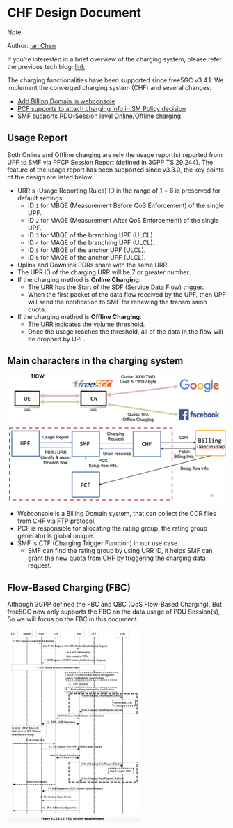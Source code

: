 # CHF Design Document

>[!NOTE]
> Author: [Ian Chen](https://www.linkedin.com/in/ian-chen-88b70b1aa/)

If you're interested in a brief overview of the charging system, please refer the previous tech blog: [link](https://free5gc.org/blog/20230913/20230913/)

The charging functionalities have been supported since free5GC v3.4.1.
We implement the converged charging system (CHF) and several changes:
- [Add Billing Domain in webconsole](https://github.com/free5gc/webconsole/pull/58)
- [PCF supports to attach charging info in SM Policy decision](https://github.com/free5gc/pcf/pull/12)
- [SMF supports PDU-Session level Online/Offline charging](https://github.com/free5gc/smf/pull/94)

## Usage Report

Both Online and Offline charging are rely the usage report(s) reported from UPF to SMF via PFCP Session Report (defined in 3GPP TS 29.244).
The feature of the usage report has been supported since v3.3.0, the key points of the design are listed below:
- URR's (Usage Reporting Rules) ID in the range of 1 ~ 6 is preserved for default settings:
    - ID `1` for MBQE (Measurement Before QoS Enforcement) of the single UPF.
    - ID `2` for MAQE (Measurement After QoS Enforcement) of the single UPF.
    - ID `3` for MBQE of the branching UPF (ULCL).
    - ID `4` for MAQE of the branching UPF (ULCL).
    - ID `5` for MBQE of the anchor UPF (ULCL).
    - ID `6` for MAQE of the anchor UPF (ULCL).
- Uplink and Downlink PDRs share with the same URR.
- The URR ID of the charging URR will be 7 or greater number.
- If the charging method is **Online Charging**:
    - The URR has the Start of the SDF (Service Data Flow) trigger.
    - When the first packet of the data flow received by the UPF, then UPF will send the notification to SMF for renewing the transmission quota.
- If the charging method is **Offline Charging**:
    - The URR indicates the volume threshold.
    - Once the usage reaches the threshold, all of the data in the flow will be dropped by UPF.
## Main characters in the charging system

![Alt text](image.png)

- Webconsole is a Billing Domain system, that can collect the CDR files from CHF via FTP protocol.
- PCF is responsible for allocating the rating group, the rating group generator is global unique.
- SMF is CTF (Charging Trigger Function) in our use case.
    - SMF can find the rating group by using URR ID, it helps SMF can grant the new quota from CHF by triggering the charging data request.

## Flow-Based Charging (FBC)

Although 3GPP defined the FBC and QBC (QoS Flow-Based Charging),
But free5GC now only supports the FBC on the data usage of PDU Session(s), So we will focus on the FBC in this document.

![Alt text](image-2.png)